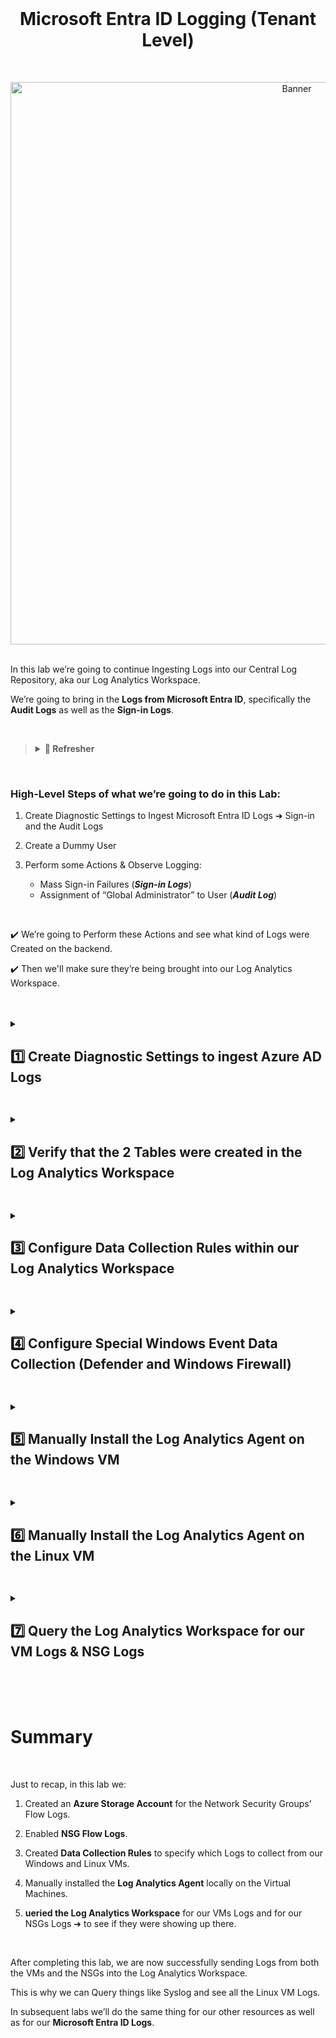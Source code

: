 <br>

<h1 align="center">Microsoft Entra ID Logging (Tenant Level)</h1>

<br>

<p align="center">
<img width="900" src="https://github.com/user-attachments/assets/42c1790f-9de4-457b-8db0-d8c442585ffd" alt="Banner"/>
<br />

<br />

In this lab we’re going to continue Ingesting Logs into our Central Log Repository, aka our Log Analytics Workspace.

We’re going to bring in the **Logs from Microsoft Entra ID**, specifically the **Audit Logs** as well as the **Sign-in Logs**.

<br>

>   <details close> 
>   
> **<summary> 📝 Refresher</summary>**
> 
> Just as a reminder, there are 3 Tiers of Logging in Azure:
> 
> ![azure portal](https://github.com/user-attachments/assets/42c1fe46-b2c3-4330-8a86-bd32748cb890)
> 
> 1. There’s the **Tenant Level Logging** ➜ which are the **Microsoft Entra ID Logs** ➜ which consist of **Sign-in Logs** and **Audit Logs**.
>   
>     - Whenever someone tries to sign in or log in to Microsoft Entra ID, a Log is created.
>   
>     - Or whenever an action is performed on a User Account or a Group, that counts as being Tenant Level Logging.
>   
>     - And these are the Logs we’re going to ingest into the Log Analytics Workspace in this Lab.
> 
> <br>
>   
> 2. In subsequent Labs we’re going to ingest the **Activity Logs**.
>    
>     - Activity Logs are basically for whenever you create or delete resources, or do anything on the Azure Portal with any of those Resources.
>
> <br>
> 
> 3. And then the **Resource Level Logs** ➜ these are Logs within the actual **Dataplane of the Resources**.
>  
>     - So this might be something like the Sign-in Logs inside of the actual Windows VM for example, or the Syslog Logs inside of the Linux VM.
>   
>     - Or doing things like actually manipulating files inside of the Azure Storage Account for example – those are all considered Resource Level Logs.
> 
> <br>
> 
>   </details>

<br>

### High-Level Steps of what we’re going to do in this Lab:

1. Create Diagnostic Settings to Ingest Microsoft Entra ID Logs ➜ Sign-in and the Audit Logs

2. Create a Dummy User

3. Perform some Actions & Observe Logging:
    - Mass Sign-in Failures (***Sign-in Logs***)
    - Assignment of “Global Administrator” to User (***Audit Log***)

<br>

✔️ We’re going to Perform these Actions and see what kind of Logs were Created on the backend.

✔️ Then we'll make sure they’re being brought into our Log Analytics Workspace.  

<br>

<br>

<details close> 
<summary> <h2> 1️⃣ Create Diagnostic Settings to ingest Azure AD Logs</h2> </summary>
<br>

> So getting right into things ➜ the first thing we’re going to do is **Create the Diagnostic Settings** inside of **Microsoft Entra ID**.
> 
> This will allow us to **Export the Logs** into our **Log Analytics Workspace**.

<br>

We’ll go to the **”Azure Portal”** ➜ and open **”Microsoft Entra ID”**

![azure portal](https://github.com/user-attachments/assets/42c1fe46-b2c3-4330-8a86-bd32748cb890)

We’ll then click on the **”Diagnostic Settings”** Blade:

➜ We can see all the different types of Logs that we can bring in.

➜ But for this Lab we’re just going to concern ourselves with the **Audit Logs** and the **SignInLogs**

![azure portal](https://github.com/user-attachments/assets/42c1fe46-b2c3-4330-8a86-bd32748cb890)

Click on ➕ **Add diagnostic setting** to create a new Diagnostic Setting:

![azure portal](https://github.com/user-attachments/assets/42c1fe46-b2c3-4330-8a86-bd32748cb890)

- The **”Diagnostic setting name”** can be anything ➜ I’ll just name mine ```ds-audit-signin```

- For the **Logs’ Categories** ➜ check ☑️ **AuditLogs** and ☑️ **SignInLogs**

- **“Destination details”** ➜ check ☑️ **Send to Log analytics workspace** ➜ select ```LAW-Cyber-Lab-01```
    - ⚠️ Make sure it’s going to your actual LAW ➜ don’t send it to the *DefaultWorkspace*

- Click 💾 Save

![azure portal](https://github.com/user-attachments/assets/42c1fe46-b2c3-4330-8a86-bd32748cb890)

✅ We can confirm that our **Diagnostic Setting** was successfully created:

![azure portal](https://github.com/user-attachments/assets/42c1fe46-b2c3-4330-8a86-bd32748cb890)

<br>

>   <details close> 
>   
> **<summary> 📋 Summary</summary>**
> 
> We’re basically taking our time to ingest all of the Logs for all of our Resources into our LAW.
> 
> Previously we did the VMs and the NSGs, next we’re doing Microsoft Entra ID, and in the subsequently labs we’re going to finish up with the Activity Logs and with the rest of our Dataplane Logs.
>
>   </details>

<br>

  </details>

<h2></h2>

<details close> 
<summary> <h2> 2️⃣ Verify that the 2 Tables were created in the Log Analytics Workspace</h2> </summary>
<br>

> We can check the Workspace just to make sure the actual Tables have been created, which will ultimately hold the Logs.

<br>

We’ll go to our **Log Analytics Workspace** ➜ and click on the **”Tables”** blade:

![azure portal](https://github.com/user-attachments/assets/42c1fe46-b2c3-4330-8a86-bd32748cb890)

There should be 2 tables called ** SignInLogs**  and ** AuditLogs**  ➜ so we’ll search for them:


WE’LL COME BACK TO THIS!!!!!!!!!!!!!!!!!!!!!


<br>

<br>

<br>

<br>

  </details>

<h2></h2>

<details close> 
<summary> <h2>3️⃣ Configure Data Collection Rules within our Log Analytics Workspace</h2> </summary>
<br>

>   <details close> 
>   
> **<summary> 📝 Explanation</summary>**
> 
> The next thing we're going to do is Configure Data Collection Rules for our Virtual Machines.
> 
> The Data Collection Rules will work in conjunction with Defender for Cloud and the Agents that get installed on the VMs.
>
> They work to specify which Logs from the VMs to forward to the Log Analytics Workspace.
> 
> If you remember ➜ in the Windows VM there were the System Logs, the Security Logs, the Application Logs, and a whole bunch of other Logs.
> 
> The Data Collection Rules allow us to define which ones of those Logs get forwarded to the LAW.
> 
> We don't want to forward everything ➜ because it will end up costing more than it should.
>
>   </details>

<br>

To **Configure Data Collection Rules (DCR)** we can go to our Log Analytics Workspace ```LAW-Cyber-Lab-01```

We'll click on the **"Agents"** blade ➜ and the on the **"Data Collection Rules"** Button:

![azure portal](https://github.com/user-attachments/assets/42c1fe46-b2c3-4330-8a86-bd32748cb890)

Then click on ➕ **Create** to create a new DCR:

![azure portal](https://github.com/user-attachments/assets/42c1fe46-b2c3-4330-8a86-bd32748cb890)

We'll create it with the following details:
- **Rule Name**: ```dcr-all-vms``` ➜ 💡 this stands for 1 single DCR that will apply to all of our VMs
- **Resource group**: ```RG-Cyber-Lab```
- **Region**: ```East US 2``` ➜ ⚠️ again, make sure you put it in the **Same Region as you VMs**, otherwise it won't work!
- **Platform Type**: ⦿ **All**

Then click "Next" to reach the **Resources** tab:

![azure portal](https://github.com/user-attachments/assets/42c1fe46-b2c3-4330-8a86-bd32748cb890)

For the Resources we're going to ➕ **Add Resources**:

![azure portal](https://github.com/user-attachments/assets/42c1fe46-b2c3-4330-8a86-bd32748cb890)

Now expand the **> RG-Cyber Lab** Resource Group ➜ and select ☑️ for both of our VMs ➜ click **"Apply"**:

![azure portal](https://github.com/user-attachments/assets/42c1fe46-b2c3-4330-8a86-bd32748cb890)

Click **"Next: Collect and deliver >"**

💡 This is where we'll specify which Logs from within the VMs we're going to collect.

So we'll click on the ➕ **Add data source** button:

![azure portal](https://github.com/user-attachments/assets/42c1fe46-b2c3-4330-8a86-bd32748cb890)

We'll do the **"Linux Syslog"** first.

In this Lab, the only Logs we're going to Collect from the Linux VM are the ```LOG_AUTH``` Logs.

>   <details close> 
>   
> **<summary> 💡 </summary>**
>   
> The AUTH LOGS are the Logs we inspected earlier ➜ where we saw all the **SSH Failure Attempts**.
> 
> For the data source settings, when selecting the **"Minimum log level"** ➜ this signifies the level of logging we want to collect:
> 
> DEBUG essentially means "collect everything", and then in kind of scales down towards EMERG which means "only collect critical logs".
> 
>   </details>

So for **LOG_AUTH** ➜ leave the **"Minimum log level"** at ```LOG_DEBUG``` ➜ meaning we'll collect all the Auth Logs.

And then we'll select ```LOG_DEBUG``` for the rest of the Log Types.

After setting that up, click on the **"Next : Destination"** button:

![azure portal](https://github.com/user-attachments/assets/42c1fe46-b2c3-4330-8a86-bd32748cb890)

For **Destination** ➜ make sure you're sending the data to your actual **LAW**, not the random one that was created! ⚠️

Click **"Add data source"**:

![azure portal](https://github.com/user-attachments/assets/42c1fe46-b2c3-4330-8a86-bd32748cb890)

Now click on the ➕ **Add data source** button again:

The next one is going to be **"Windows Event Logs"**.

>   <details close> 
>   
> **<summary> 💡 </summary>**
>   
> This might be hard to remember, but back when we were configuring SQL logging for the SQL Server Database ➜  the SQL Logs appeared on the Application Event Log ➜ under Information
> 
> And then for Security ➜  Audit Success & Audit Failure ➜  this is when someone tries to Remote Desktop into our Windows VM or tries to Map a File Share.
> 
>   </details>

We're going to select the ☑️ **Information** Logs from **"Application"** type.

And also select the ☑️ **Audit Success** & ☑️ **Audit Failure** Logs from the **"Security"** type.

This is all we need for the Windows Event Logs, so then we'll click on **"Next : Destination"**:

![azure portal](https://github.com/user-attachments/assets/42c1fe46-b2c3-4330-8a86-bd32748cb890)

Again ➜ for **Destination** ➜ we need to make sure we put our actual LAW ```LAW-Cyber-Lab-01```.

Then Add the data source:

![azure portal](https://github.com/user-attachments/assets/42c1fe46-b2c3-4330-8a86-bd32748cb890)

We can now **"Review + create"** to Create the Data Collection Rule:

![azure portal](https://github.com/user-attachments/assets/42c1fe46-b2c3-4330-8a86-bd32748cb890)

  </details>

<h2></h2>

<details close> 
<summary> <h2>4️⃣ Configure Special Windows Event Data Collection (Defender and Windows Firewall)</h2> </summary>
<br>

>   <details close> 
>   
> **<summary> 💡 Summary</summary>**
>   
> Next we're going to add a Special Data Sources to our Data Collection Rule.
>   
> It will Log whenever somebody messes with the Windows Firewall ➜ like if they Turn Off the Firewall
> 
> And also when Malware is discovered in the Virtual Machines ➜ it will create and pull those Logs out as well.
> 
>   </details>

<br>

We'll go back to our **Log Analytics Wokspace** ➜ click on the **"Agents"** blade ➜ and then on the **"Data Collection Rules"** Button:

![azure portal](https://github.com/user-attachments/assets/42c1fe46-b2c3-4330-8a86-bd32748cb890)

Click on the Data Collection Rule that we just created ➜ ```dcr-all-vms```

![azure portal](https://github.com/user-attachments/assets/42c1fe46-b2c3-4330-8a86-bd32748cb890)

Then we'll go to the **"Data Sources"** blade ➜ and click on the **"Windows Event Logs"** Data Source:

![azure portal](https://github.com/user-attachments/assets/42c1fe46-b2c3-4330-8a86-bd32748cb890)

This time instead of **"Basic"** we'll go to **"Custom"**.

<br>

>   <details close> 
>   
> **<summary> 📝 Explanation</summary>**
>   
> We can see in the image below the XPath queries that we previously selected ➜ under **Event Logs**.
>   
> Think of an XPath query as Microsoft's "convention" for specifying which Logs (Application & Security in this case) and which "Sub-Logs" inside of those two we want to capture.
> 
> So in order for us to Collect Logs from the Firewall, as well as the actual Defender Anti-Malware on the Virtual Machines ➜ we have to use this XPath syntax convention to specify which Logs to capture.
> 
>   </details>

<br>

![azure portal](https://github.com/user-attachments/assets/42c1fe46-b2c3-4330-8a86-bd32748cb890)

We want to configure our **Data Collection Rule** so that:

1. If Malware is discovered ➜ a Log is created and it's forwarded into our Log Analytics Workspace:

Copy the following **Windows Defender Malware Detection XPath Query**.

```commandline
Microsoft-Windows-Windows Defender/Operational!*[System[(EventID=1116 or EventID=1117)]]
```
<br>

And now add it to the **Add Data Source Section**:

![azure portal](https://github.com/user-attachments/assets/42c1fe46-b2c3-4330-8a86-bd32748cb890)

2. Also if the Firewall is disabled or messed with ➜ we want the Firewall Logs to be forwarded to our Log Analytics Workspace as well:

Copy the following **Windows Firewall Tampering Detection XPath Query**.

```commandline
Microsoft-Windows-Windows Firewall With Advanced Security/Firewall!*[System[(EventID=2003)]]
```
<br>

Again, we'll add it to the **Add Data Source Section**:

![azure portal](https://github.com/user-attachments/assets/42c1fe46-b2c3-4330-8a86-bd32748cb890)

Click **"Save"** and we've successfully configured our Data Collection Rule with "Special Forwarding" ✅

<br>

  </details>

<h2></h2>

<details close> 
<summary> <h2>5️⃣ Manually Install the Log Analytics Agent on the Windows VM</h2> </summary>
<br>

>   <details close> 
>   
> **<summary> 💡 Summary</summary>**
>   
> Defender for Cloud in Azure should automatically install the necessary agent on both Virtual Machines to allow the Logs to be forwarded.
> 
> Basically the agent will work in conjunction with the Data Collection rules to pick which Logs to forward, and then it will ultimately forward them into the Log analytics Workspace.
> 
> But we can manually install the Agent on the Virtual Machines just to make sure it is indeed there and it is forwarding the Logs as it should.
> 
> So we're just going to do that in this section of the lab.
> 
>   </details>

<br>

Back to our **Log Analytics Wokspace** ➜ click on the **"Agents"** blade

We're first going to Install the Agent on the ```windows-vm``` ➜ so under the **"`Windows servers"** tab ➜ expand the **"Log Analytics agent instructions"**:

![azure portal](https://github.com/user-attachments/assets/42c1fe46-b2c3-4330-8a86-bd32748cb890)

>   <details close> 
>   
> **<summary> 📝 Explanation</summary>**
>   
> Basically we're going to log into our Windows Vm and then install the ***Windows Agent (64 bit)***.
> 
> We'll then use the **Workspace ID** & **Primary Key** to force the Agent to point back to our Log Analytics Workspace and Forward the Logs to it.
> 
>   </details>

<br>

So let's Connect to the **Windows Vm** ➜ open **Microsoft Remote Desktop** ➜ and then connect with the VM's Public IP Address (which we've done many times before in previous labs):

![azure portal](https://github.com/user-attachments/assets/42c1fe46-b2c3-4330-8a86-bd32748cb890)

Use your credentials:
- **Username**: ```labuser```
- **Password**: ```Cyberlab123!```

![azure portal](https://github.com/user-attachments/assets/42c1fe46-b2c3-4330-8a86-bd32748cb890)

Once connected to the Windows Vm ➜ go back to the Azure Portal on your Computer and copy the "Download link" to **Install the Agent on the Windows VM**.

![azure portal](https://github.com/user-attachments/assets/42c1fe46-b2c3-4330-8a86-bd32748cb890)

Now in the Windows Vm ➜ open up **"Edge"** ➜ Paste the Link & Download the Agent:

![azure portal](https://github.com/user-attachments/assets/42c1fe46-b2c3-4330-8a86-bd32748cb890)

You can Open the File ➜ and click **"Next"** until you reach the section where you want to select:

```☑️ Connect the agent to Azure Log Analytics (OMS)```

![azure portal](https://github.com/user-attachments/assets/42c1fe46-b2c3-4330-8a86-bd32748cb890)

In the next section ➜ Paste the **Workspace ID** & **Workspace Key** you Copied from the Azure Portal back in your Computer:

![azure portal](https://github.com/user-attachments/assets/42c1fe46-b2c3-4330-8a86-bd32748cb890)

⚠️ Make sure **"Azure Cloud"** is set to ```Azure Commercial```

Click **"Next and then **"Install"**:

![azure portal](https://github.com/user-attachments/assets/42c1fe46-b2c3-4330-8a86-bd32748cb890)

Once the Agent has finished Installing ➜ still inside the **Windows VM** ➜ open **Control Panel**:

![azure portal](https://github.com/user-attachments/assets/42c1fe46-b2c3-4330-8a86-bd32748cb890)

Click on **"Large Icons"** ➜ and then **"Microsoft Monitoring Agent"**:

![azure portal](https://github.com/user-attachments/assets/42c1fe46-b2c3-4330-8a86-bd32748cb890)

Then if we go to the **"Azure Log Analytics (OMS)"** tab ➜ and we should see:

- The Workspace ID we pasted earlier

- The status: ```✅ The Microsoft Monitoring Agent has successfully connected to the Microsoft Operations Management Suite service.```

![azure portal](https://github.com/user-attachments/assets/42c1fe46-b2c3-4330-8a86-bd32748cb890)

This signifies that the Connection is Successfull and so it should be Forwarding Logs into our LAW.

✅ So we're done with this Windows VM portion.

<br>

  </details>

<h2></h2>

<details close> 
<summary> <h2>6️⃣ Manually Install the Log Analytics Agent on the Linux VM</h2> </summary>
<br>

> The Next thing we're going to do is do same thing as previously, but this time for the Linux Virtual Machine.
> 
> Basically in order to Install the Agent on the Linux ➜ we need to SSH into our Linux VM and Paste a command in there.

<br>

Still in the **Azure Portal** ➜ we'll go to our **linux-vm**  ➜ and copy its **Public IP Address**:

![azure portal](https://github.com/user-attachments/assets/42c1fe46-b2c3-4330-8a86-bd32748cb890)

![azure portal](https://github.com/user-attachments/assets/42c1fe46-b2c3-4330-8a86-bd32748cb890)

- Then if you're on **Windows** ➜ open **Powershell**

- But if you're on **Mac**➜ open **Terminal**

And now we'll **SSH into our Linux VM** ➜ so type ```ssh USERNAME@LINUX-VM IP ADDRESS```

![azure portal](https://github.com/user-attachments/assets/42c1fe46-b2c3-4330-8a86-bd32748cb890)

It'll ask for the **Password** so just type it in (```Cyberlab123!```):

![azure portal](https://github.com/user-attachments/assets/42c1fe46-b2c3-4330-8a86-bd32748cb890)

You'll know you're **logged in** when your prompt changes to something like this ```labuser@linux-vm```:

![azure portal](https://github.com/user-attachments/assets/42c1fe46-b2c3-4330-8a86-bd32748cb890)

<br>

<h2></h2>

<br>

Now to Install the Log Analytics Agent on the Linux VM  ➜ we'll go back to the **"Agents"** blade in our **LAW**

Click on the **"Linux Server"** tab ➜ and expand the **"Log Analytics agent instructions"**:

![azure portal](https://github.com/user-attachments/assets/42c1fe46-b2c3-4330-8a86-bd32748cb890)

Copy the Command Line under ***"Download and onboard agent for Linux"***:

![azure portal](https://github.com/user-attachments/assets/42c1fe46-b2c3-4330-8a86-bd32748cb890)

Go back to the **Terminal App** ➜ **Paste the Command** ➜ and **Run It** (Press Enter):

This will:
- Download the Script
- Execute the Script
- Pass the Parameters, which is our ➜ Log Analytics **Workspace ID**, as well as our **Primary Key**
- And then it'll also define the Endpoint that Ingests the Logs.

![azure portal](https://github.com/user-attachments/assets/42c1fe46-b2c3-4330-8a86-bd32748cb890)

It should now install the **Log Analytics Agent** locally with a ```status code 0``` at the end:

We can then just ```exit``` the SSH connection to our **Linux VM**:

![azure portal](https://github.com/user-attachments/assets/42c1fe46-b2c3-4330-8a86-bd32748cb890)

Now we'll go back to the **Azure Portal** ➜ inside of our **Log Analytics Wokspace** ➜ click on the **"Agents"** blade again.

On the VM's tabs we can check that both the **Log Analytics Agents were Successfully Installed** ✔️

![azure portal](https://github.com/user-attachments/assets/42c1fe46-b2c3-4330-8a86-bd32748cb890)


✅ We should be able to start **Querying the Logs** directly inside of **Log Analytics Workspace**.

<br>

  </details>

<h2></h2>

<details close> 
<summary> <h2>7️⃣ Query the Log Analytics Workspace for our VM Logs & NSG Logs</h2> </summary>
<br>

> The next thing we're going to do, before we finish this lab up, is Query the LAW for our VM Logs as well as our NSG Logs.
> 
> We can't move on to the next Lab until we actually start seeing those Logs showing up in there.
>
> So let's just start doing that and hopefully they start showing up.

<br>

Back to the **Azure Portal** and to our **Log analytics Workspace** ➜ on the left we'll click on the **"Logs"** blade.

💡 This is where we can start **Querying the Logs**:

![azure portal](https://github.com/user-attachments/assets/42c1fe46-b2c3-4330-8a86-bd32748cb890)

>   <details close> 
>   
> **<summary> 📝 Explanation</summary>**
> 
> Basically this is where we can practice **KQL** (Kusto Query Language) ➜ which is similar to **SQL** (Structured Query Language).
> 
> Azure will create what's called a **Table**.
> 
> You can think of a **Table** as something similar to an Excel Spreadsheet, but in this case it's like a Database to Store our Logs.
> 
>   </details>

<br>

To make sure the Logs are coming in from all 3 sources, we'll Query the different **Tables**.

1. The Table that is used to store the **Linux Logs** is called **Syslog**.

We should be able to type ```Syslog``` ➜ and click the ▶️ **"Run"** Button to Query the Syslog Log:

![azure portal](https://github.com/user-attachments/assets/42c1fe46-b2c3-4330-8a86-bd32748cb890)

✅ Looks like the **Linux VM Logs** are actually coming in ➜ so we know it's working.

<br>

<h2></h2>

<br>

2. The Table (aka the Excel Spreadsheet) that is used to hold the Logs from our Windows VMs is called **SecurityEvent**

So next we're going to inspect the ```SecurityEvent``` Logs:

![azure portal](https://github.com/user-attachments/assets/42c1fe46-b2c3-4330-8a86-bd32748cb890)

✅ We can see the SecurityEvent Logs are coming in ➜ which is great!

<br>

<h2></h2>

<br>

3. The last Table is used to hold the NSG Logs ➜ **AzureNetworkAnalytics_CL**

Again ➜ inside the LAW's **"Logs"** Blade ➜ Paste the command ```AzureNetworkAnalytics_CL``` and Run the Query:

![azure portal](https://github.com/user-attachments/assets/42c1fe46-b2c3-4330-8a86-bd32748cb890)

✅ And we can see that the NSG Logs did come in.

<br>

<h2></h2>

  </details>

<br>

<br>

<br>

# Summary

<br>

Just to recap, in this lab we:

1. Created an **Azure Storage Account** for the Network Security Groups’ Flow Logs.

2. Enabled **NSG Flow Logs**.

3. Created **Data Collection Rules** to specify which Logs to collect from our Windows and Linux VMs.

4. Manually installed the **Log Analytics Agent** locally on the Virtual Machines.

5. **ueried the Log Analytics Workspace** for our VMs Logs and for our NSGs Logs ➜ to see if they were showing up there.

<br>

After completing this lab, we are now successfully sending Logs from both the VMs and the NSGs into the Log Analytics Workspace.

This is why we can Query things like Syslog and see all the Linux VM Logs.

In subsequent labs we’ll do the same thing for our other resources as well as for our **Microsoft Entra ID Logs**.


<br />

<br />

<br />  

<br /> 

<br />

<br />  

<br /> 

<br />

<br />

 
